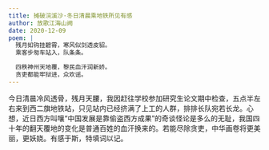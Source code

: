 ```yaml
---
title: 摊破浣溪沙·冬日清晨乘地铁所见有感
author: 放歌江海山阙
date: 2020-12-09
poem: |
  残月如钩挂碧霄，寒风似剑透皮貂。
  乘客步匆车站入，队条条。

  四秩神州天地覆，黎民血汗润新娇。
  贪吏都能牢狱进，众欢谣。
---
```


今日清晨冷风透骨，残月天腰，我因赶往学校参加研究生论文期中检查，五点半左右来到西二旗地铁站，只见站内已经挤满了上工的人群，排排长队宛若长龙。心想，近日西方叫嚷“中国发展是靠偷盗西方成果”的奇谈怪论是多么的无耻，我国四十年的翻天覆地的变化是普通百姓的血汗换来的。若能尽除贪吏，中华画卷将更美丽，更妖娆。有感于斯，特填词以记。
